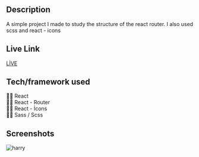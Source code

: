## Description
A simple project I made to study the structure of the react router. I also used scss and react - icons


##  Live Link
[LİVE](https://harry-router.vercel.app/)

## Tech/framework used
🧙‍♂️ React <br>
🧙‍♂️ React - Router <br>
🧙‍♂️ React - İcons <br>
🧙‍♂️ Sass / Scss <br>

## Screenshots
![harry]()
